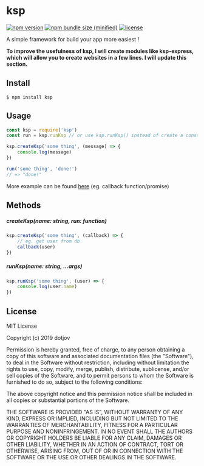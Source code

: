 # ksp

[![npm version](https://img.shields.io/npm/v/ksp.svg)](https://www.npmjs.com/package/ksp)
[![npm bundle size (minified)](https://img.shields.io/bundlephobia/min/ksp.svg)](https://www.npmjs.com/package/ksp)
[![license](https://img.shields.io/npm/l/ksp.svg)](https://github.com/dotjov/ksp/blob/master/LICENSE)

A simple framework for build your app more easiest !

**To improve the usefulness of ksp, I will create modules like ksp-express, which will allow you to create websites in a few lines. I will update this section.**

## Install

```
$ npm install ksp
```

## Usage

```js
const ksp = require('ksp')
const run = ksp.runKsp // or use ksp.runKsp() instead of create a const

ksp.createKsp('some thing', (message) => {
    console.log(message)
})

run('some thing', 'done!')
// => "done!"
```

More example can be found [here](https://github.com/dotjov/ksp/blob/master/examples/) (eg. callback function/promise)

## Methods

##### createKsp(name: string, run: function)

```js
ksp.createKsp('some thing', (callback) => {
    // eg. get user from db
    callback(user)
})
```

##### runKsp(name: string, ...args)

```js
ksp.runKsp('some thing', (user) => {
    console.log(user.name)
})
```

## License

MIT License

Copyright (c) 2019 dotjov

Permission is hereby granted, free of charge, to any person obtaining a copy
of this software and associated documentation files (the "Software"), to deal
in the Software without restriction, including without limitation the rights
to use, copy, modify, merge, publish, distribute, sublicense, and/or sell
copies of the Software, and to permit persons to whom the Software is
furnished to do so, subject to the following conditions:

The above copyright notice and this permission notice shall be included in all
copies or substantial portions of the Software.

THE SOFTWARE IS PROVIDED "AS IS", WITHOUT WARRANTY OF ANY KIND, EXPRESS OR
IMPLIED, INCLUDING BUT NOT LIMITED TO THE WARRANTIES OF MERCHANTABILITY,
FITNESS FOR A PARTICULAR PURPOSE AND NONINFRINGEMENT. IN NO EVENT SHALL THE
AUTHORS OR COPYRIGHT HOLDERS BE LIABLE FOR ANY CLAIM, DAMAGES OR OTHER
LIABILITY, WHETHER IN AN ACTION OF CONTRACT, TORT OR OTHERWISE, ARISING FROM,
OUT OF OR IN CONNECTION WITH THE SOFTWARE OR THE USE OR OTHER DEALINGS IN THE
SOFTWARE.
